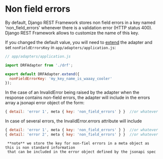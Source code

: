 # Non field errors


By default, Django REST Framework stores non field errors in a key named 'non_field_errors'
whenever there is a validation error (HTTP status 400).
Django REST Framework allows to customize the name of this key.

If you changed the default value, you will need to [extend](extending.md) the adapter and set
`nonFieldErrorsKey` in `app/adapters/application.js`:

```js
// app/adapters/application.js

import DRFAdapter from './drf';

export default DRFAdapter.extend({
  nonFieldErrorKey: 'my_key_name_is_waaay_cooler'
});
```

In the case of an InvalidError being raised by the adapter when the response contains non-field errors, the
adapter will include in the errors array a jsonapi error object of the form:

```js
{ detail: 'error 1', meta { key: 'non_field_errors' } }  //or whatever key name you configured
```

In case of several errors, the InvalidError.errors attribute will include

```js
{ detail: 'error 1', meta { key: 'non_field_errors' } }  //or whatever key name you configured
{ detail: 'error 2', meta { key: 'non_field_errors' } }  //or whatever key name you configured
```

     **note** we store the key for non-fiel errors in a meta object as this is non standard information
     that can be included in the error object defined by the jsonapi spec
